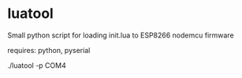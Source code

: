 luatool
=======

Small python script for loading init.lua to ESP8266 nodemcu firmware

requires: python, pyserial

./luatool -p COM4
